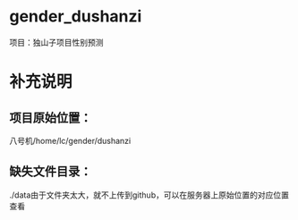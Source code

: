 # gender_dushanzi

项目：独山子项目性别预测

# 补充说明

## 项目原始位置：

八号机/home/lc/gender/dushanzi

## 缺失文件目录：

./data由于文件夹太大，就不上传到github，可以在服务器上原始位置的对应位置查看
